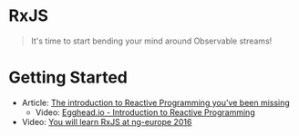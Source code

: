 # RxJS

> It's time to start bending your mind around Observable streams!

# Getting Started

- Article: [The introduction to Reactive Programming you've been missing](https://gist.github.com/staltz/868e7e9bc2a7b8c1f754)
  - Video: [Egghead.io - Introduction to Reactive Programming](https://egghead.io/series/introduction-to-reactive-programming)
- Video: [You will learn RxJS at ng-europe 2016](https://www.youtube.com/watch?v=uQ1zhJHclvs&feature=youtu.be)
